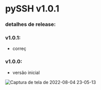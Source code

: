 # pySSH v1.0.1

### detalhes de release:

### v1.0.1:

- correç

### v1.0.0:

- versão inicial

![Captura de tela de 2022-08-04 23-05-13](https://user-images.githubusercontent.com/79322362/182986159-acc959da-10b2-4efd-92d6-924b74e272f9.png)

